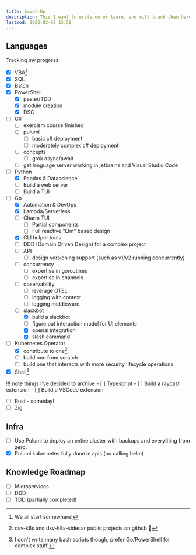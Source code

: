 ```yaml
---
title: Level-Up
description: This I want to write on or learn, and will track them here.
lastmod: 2023-03-08 15:58
---
```


## Languages

Tracking my progress.

- [x] VBA[^vba]
- [x] SQL
- [x] Batch
- [x] PowerShell
    - [x] pester/TDD
    - [x] module creation
    - [x] DSC
- [ ] C#
    - [ ] exercism course finished
    - [ ] pulumi
        - [ ] basic c# deployment
        - [ ] moderately complex c# deployment
    - [ ] concepts
        - [ ] grok async/await
    - [ ] get language server working in jetbrains and Visual Studio Code
- [ ] Python
    - [x] Pandas & Datascience
    - [ ] Build a web server
    - [ ] Build a TUI
- [ ] Go
    - [x] Automation & DevOps
    - [x] Lambda/Serverless
    - [ ] Charm TUI
        - [ ] Partial components
        - [ ] Full reactive "Elm" based design
    - [x] CLI helper tools
    - [ ] DDD (Domain Driven Design) for a complex project
    - [ ] API
        - [ ] design versioning support (such as v1/v2 running concurrently)
    - [ ] concurrency
        - [ ] expertise in goroutines
        - [ ] expertise in channels
    - [ ] observability
        - [ ] leverage OTEL
        - [ ] logging with context
        - [ ] logging middleware
    - [ ] slackbot
        - [x] build a slackbot
        - [ ] figure out interaction model for UI elements
        - [x] openai integration
        - [x] slash command
- [ ] Kubernetes Operator
    - [x] contribute to one[^operator]
    - [ ] build one from scratch
    - [ ] build one that interacts with more security lifecycle operations
- [x] Shell[^shell]

!!! note things I've decided to archive
    - [ ] Typescript
      - [ ] Build a raycast extension
      - [ ] Build a VSCode extension

- [ ] Rust - someday!
- [ ] Zig

## Infra

- [ ] Use Pulumi to deploy an entire cluster with backups and everything from zero.
- [x] Pulumi kubernetes fully done in apis (no calling helm)

## Knowledge Roadmap

- [ ] Microservices
- [ ] DDD
- [ ] TDD (partially completed)

[^vba]: We all start somewhere!
[^shell]: I don't write many bash scripts though, prefer Go/PowerShell for complex stuff.
[^operator]: dsv-k8s and dsv-k8s-sidecar public projects on github 🎉
